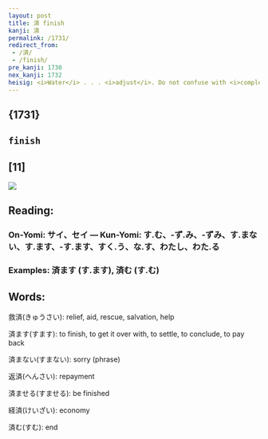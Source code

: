 ```yaml
---
layout: post
title: 済 finish
kanji: 済
permalink: /1731/
redirect_from:
 - /済/
 - /finish/
pre_kanji: 1730
nex_kanji: 1732
heisig: <i>Water</i> . . . <i>adjust</i>. Do not confuse with <i>complete</i> (Frame 101), <i>end</i> (Frame 1452), or <i>perfect</i> (Frame 199).
---
```


## {1731}

## `finish`

## [11]

<div class="stroke"><img src="E6B888.png" /></div>

## Reading:

### On-Yomi: サイ、セイ &mdash; Kun-Yomi: す.む、-ず.み、-ずみ、す.まない、す.ます、-す.ます、すく.う、な.す、わたし、わた.る

### Examples: 済ます (す.ます), 済む (す.む)

## Words:

救済(きゅうさい): relief, aid, rescue, salvation, help

済ます(すます): to finish, to get it over with, to settle, to conclude, to pay back

済まない(すまない): sorry (phrase)

返済(へんさい): repayment

済ませる(すませる): be finished

経済(けいざい): economy

済む(すむ): end
